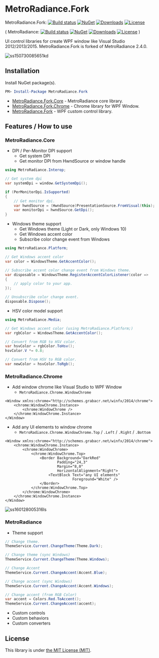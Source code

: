 # MetroRadiance.Fork

MetroRadiance.Fork: [![Build status](https://img.shields.io/appveyor/ci/nishy2000/MetroRadiance/master.svg?style=flat-square)](https://ci.appveyor.com/project/nishy2000/MetroRadiance)
[![NuGet](https://img.shields.io/nuget/v/MetroRadiance.Fork.Core.svg?style=flat-square)](https://www.nuget.org/packages/MetroRadiance.Fork.Core/)
[![Downloads](https://img.shields.io/nuget/dt/MetroRadiance.Fork.Core.svg?style=flat-square)](https://www.nuget.org/packages/MetroRadiance.Fork.Core/)
[![License](https://img.shields.io/github/license/nishy2000/MetroRadiance.svg?style=flat-square)](https://github.com/nishy2000/MetroRadiance/blob/master/LICENSE.txt)

( MetroRadiance: [![Build status](https://img.shields.io/appveyor/ci/Grabacr07/MetroRadiance/master.svg?style=flat-square)](https://ci.appveyor.com/project/Grabacr07/MetroRadiance)
[![NuGet](https://img.shields.io/nuget/v/MetroRadiance.Core.svg?style=flat-square)](https://www.nuget.org/packages/MetroRadiance.Core/)
[![Downloads](https://img.shields.io/nuget/dt/MetroRadiance.Core.svg?style=flat-square)](https://www.nuget.org/packages/MetroRadiance.Core/)
[![License](https://img.shields.io/github/license/Grabacr07/MetroRadiance.svg?style=flat-square)](https://github.com/Grabacr07/MetroRadiance/blob/master/LICENSE.txt) )

UI control libraries for create WPF window like Visual Studio 2012/2013/2015.
MetroRadiance.Fork is forked of MetroRadiance 2.4.0.

![ss150730085651kd](https://cloud.githubusercontent.com/assets/1779073/8972861/0e3eed28-3699-11e5-9bfe-18af42a6ed73.png)


## Installation

Install NuGet package(s).

```powershell
PM> Install-Package MetroRadiance.Fork
```

* [MetroRadiance.Fork.Core](https://www.nuget.org/packages/MetroRadiance.Fork.Core/) - MetroRadiance core library.
* [MetroRadiance.Fork.Chrome](https://www.nuget.org/packages/MetroRadiance.Fork.Chrome/) - Chrome library for WPF Window.
* [MetroRadiance.Fork](https://www.nuget.org/packages/MetroRadiance.Fork/) - WPF custom control library.


## Features / How to use

### MetroRadiance.Core

* DPI / Per-Monitor DPI support
  - Get system DPI
  - Get monitor DPI from HwndSource or window handle

```csharp
using MetroRadiance.Interop;
```

```csharp
// Get system dpi
var systemDpi = window.GetSystemDpi();

if (PerMonitorDpi.IsSupported)
{
    // Get monitor dpi.
    var hwndSource = (HwndSource)PresentationSource.FromVisual(this);
    var monitorDpi = hwndSource.GetDpi();
}
```

* Windows theme support
  - Get Windows theme (Light or Dark, only Windows 10)
  - Get Windows accent color
  - Subscribe color change event from Windows

```csharp
using MetroRadiance.Platform;
```

```csharp
// Get Windows accent color
var color = WindowsTheme.GetAccentColor();

// Subscribe accent color change event from Windows theme.
var disposable = WindowsTheme.RegisterAccentColorListener(color =>
{
    // apply color to your app.
});

// Unsubscribe color change event.
disposable.Dispose();
```

* HSV color model support

```csharp
using MetroRadiance.Media;
```

```csharp
// Get Windows accent color (using MetroRadiance.Platform;)
var rgbColor = WindowsTheme.GetAccentColor();

// Convert from RGB to HSV color.
var hsvColor = rgbColor.ToHsv();
hsvColor.V *= 0.8;

// Convert from HSV to RGB color.
var newColor = hsvColor.ToRgb();
```

### MetroRadiance.Chrome

* Add window chrome like Visual Studio to WPF Window
  - `MetroRadiance.Chrome.WindowChrome`

```XAML
<Window xmlns:chrome="http://schemes.grabacr.net/winfx/2014/chrome">
    <chrome:WindowChrome.Instance>
        <chrome:WindowChrome />
    </chrome:WindowChrome.Instance>
</Window>
```

* Add any UI elements to window chrome
  - `MetroRadiance.Chrome.WindowChrome.Top` / `.Left` / `.Right` / `.Bottom`

```XAML
<Window xmlns:chrome="http://schemes.grabacr.net/winfx/2014/chrome">
    <chrome:WindowChrome.Instance>
        <chrome:WindowChrome>
            <chrome:WindowChrome.Top>
                <Border Background="DarkRed"
                        Padding="24,3"
                        Margin="8,0"
                        HorizontalAlignment="Right">
                    <TextBlock Text="any UI elements"
                               Foreground="White" />
                </Border>
            </chrome:WindowChrome.Top>
        </chrome:WindowChrome>
    </chrome:WindowChrome.Instance>
</Window>
```

![ss160128005316ls](https://cloud.githubusercontent.com/assets/1779073/12619010/9d8d6e24-c559-11e5-8be1-04aa0eba278f.png)

### MetroRadiance

* Theme support

```csharp
// Change theme.
ThemeService.Current.ChangeTheme(Theme.Dark);

// Change theme (sync Windows)
ThemeService.Current.ChangeTheme(Theme.Windows);

// Change Accent
ThemeService.Current.ChangeAccent(Accent.Blue);

// Change accent (sync Windows)
ThemeService.Current.ChangeAccent(Accent.Windows);

// Change accent (from RGB Color)
var accent = Colors.Red.ToAccent();
ThemeService.Current.ChangeAccent(accent);
```

* Custom controls
* Custom behaviors
* Custom converters


## License

This library is under [the MIT License (MIT)](LICENSE.txt).
